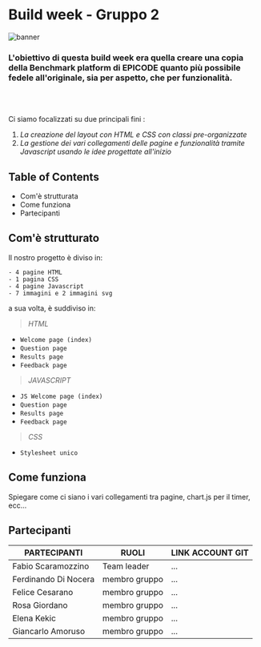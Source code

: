 # Build week - Gruppo 2 

<!-- BANNER DA INSERIRE QUI --> 
![banner](https://github.com/Faffo96/gruppo-2/assets/157897660/d29a9fdb-2ce2-4ff5-857e-54d4cfbe7531)

<!-- piccola descrizione del progetto --> 
### L'obiettivo di questa build week era quella creare una copia della Benchmark platform di EPICODE quanto più possibile fedele all'originale, sia per aspetto, che per funzionalità. 
<br>
<!-- SPAZIO DA METTERE + BADGES (dynamic e static) --> 
<!-- https://shields.io/badges // link per creare le badges --> 
<br>

Ci siamo focalizzati su due principali fini : 
1. _La creazione del layout con HTML e CSS con classi pre-organizzate_
2. _La gestione dei vari collegamenti delle pagine e funzionalità tramite Javascript usando le idee progettate all'inizio_


<!-- demo delle slide --> 

<!-- inserire link ai vari argomenti in modo da poter andare direttamente all'argomento scelto e magari suddividere meglio il tutto --> 
## Table of Contents 
- Com'è strutturata
- Come funziona
- Partecipanti

<!-- SPAZIO DA METTERE --> 

## Com'è strutturato
Il nostro progetto è diviso in:
```
- 4 pagine HTML 
- 1 pagina CSS 
- 4 pagine Javascript
- 7 immagini e 2 immagini svg
```
a sua volta, è suddiviso in: 
> _HTML_
- `Welcome page (index)`
- `Question page `
- `Results page`
- `Feedback page`
  <!-- da rivedere il nome dei file siccome sono uguali --> 
> _JAVASCRIPT_
- `JS Welcome page (index)`
- `Question page `
- `Results page`
- `Feedback page`
  
 > _CSS_
- `Stylesheet unico`

<!-- SPAZIO DA METTERE --> 
  
## Come funziona 
Spiegare come ci siano i vari collegamenti tra pagine, chart.js per il timer, ecc...

<!-- SPAZIO DA METTERE + COLLEGARE IL LINK DELL'ACCOUNT GIT A CIASCUNO DI NOI (metti badges anche qua) --> 

## Partecipanti

| PARTECIPANTI | RUOLI | LINK ACCOUNT GIT | 
| ----------- |  ----------- | ----------- | 
| Fabio Scaramozzino | Team leader |... | 
| Ferdinando Di Nocera | membro gruppo | ...|
| Felice Cesarano| membro gruppo |...| 
| Rosa Giordano|  membro gruppo |...| 
| Elena Kekic | membro gruppo | ...|
| Giancarlo Amoruso | membro gruppo |... | 


<!-- anchor per tornare susususu --> 







